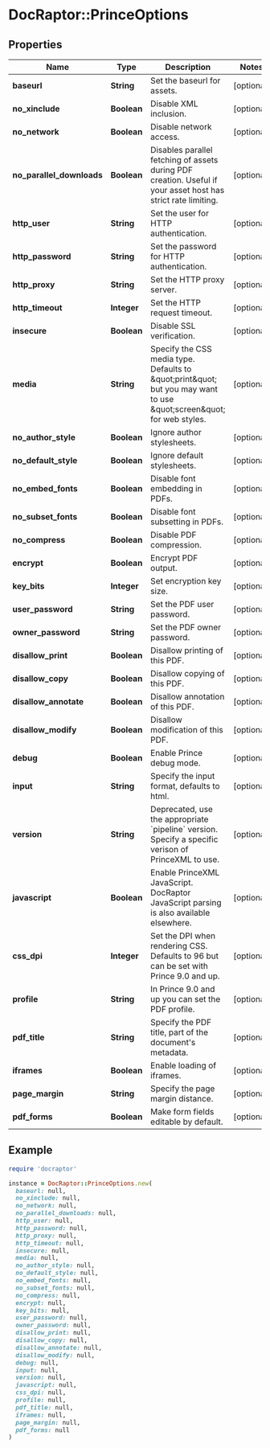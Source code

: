 # DocRaptor::PrinceOptions

## Properties

| Name | Type | Description | Notes |
| ---- | ---- | ----------- | ----- |
| **baseurl** | **String** | Set the baseurl for assets. | [optional] |
| **no_xinclude** | **Boolean** | Disable XML inclusion. | [optional] |
| **no_network** | **Boolean** | Disable network access. | [optional] |
| **no_parallel_downloads** | **Boolean** | Disables parallel fetching of assets during PDF creation. Useful if your asset host has strict rate limiting. | [optional] |
| **http_user** | **String** | Set the user for HTTP authentication. | [optional] |
| **http_password** | **String** | Set the password for HTTP authentication. | [optional] |
| **http_proxy** | **String** | Set the HTTP proxy server. | [optional] |
| **http_timeout** | **Integer** | Set the HTTP request timeout. | [optional] |
| **insecure** | **Boolean** | Disable SSL verification. | [optional] |
| **media** | **String** | Specify the CSS media type. Defaults to \&quot;print\&quot; but you may want to use \&quot;screen\&quot; for web styles. | [optional] |
| **no_author_style** | **Boolean** | Ignore author stylesheets. | [optional] |
| **no_default_style** | **Boolean** | Ignore default stylesheets. | [optional] |
| **no_embed_fonts** | **Boolean** | Disable font embedding in PDFs. | [optional] |
| **no_subset_fonts** | **Boolean** | Disable font subsetting in PDFs. | [optional] |
| **no_compress** | **Boolean** | Disable PDF compression. | [optional] |
| **encrypt** | **Boolean** | Encrypt PDF output. | [optional] |
| **key_bits** | **Integer** | Set encryption key size. | [optional] |
| **user_password** | **String** | Set the PDF user password. | [optional] |
| **owner_password** | **String** | Set the PDF owner password. | [optional] |
| **disallow_print** | **Boolean** | Disallow printing of this PDF. | [optional] |
| **disallow_copy** | **Boolean** | Disallow copying of this PDF. | [optional] |
| **disallow_annotate** | **Boolean** | Disallow annotation of this PDF. | [optional] |
| **disallow_modify** | **Boolean** | Disallow modification of this PDF. | [optional] |
| **debug** | **Boolean** | Enable Prince debug mode. | [optional] |
| **input** | **String** | Specify the input format, defaults to html. | [optional] |
| **version** | **String** | Deprecated, use the appropriate &#x60;pipeline&#x60; version. Specify a specific verison of PrinceXML to use. | [optional] |
| **javascript** | **Boolean** | Enable PrinceXML JavaScript. DocRaptor JavaScript parsing is also available elsewhere. | [optional] |
| **css_dpi** | **Integer** | Set the DPI when rendering CSS. Defaults to 96 but can be set with Prince 9.0 and up. | [optional] |
| **profile** | **String** | In Prince 9.0 and up you can set the PDF profile. | [optional] |
| **pdf_title** | **String** | Specify the PDF title, part of the document&#39;s metadata. | [optional] |
| **iframes** | **Boolean** | Enable loading of iframes. | [optional] |
| **page_margin** | **String** | Specify the page margin distance. | [optional] |
| **pdf_forms** | **Boolean** | Make form fields editable by default. | [optional] |

## Example

```ruby
require 'docraptor'

instance = DocRaptor::PrinceOptions.new(
  baseurl: null,
  no_xinclude: null,
  no_network: null,
  no_parallel_downloads: null,
  http_user: null,
  http_password: null,
  http_proxy: null,
  http_timeout: null,
  insecure: null,
  media: null,
  no_author_style: null,
  no_default_style: null,
  no_embed_fonts: null,
  no_subset_fonts: null,
  no_compress: null,
  encrypt: null,
  key_bits: null,
  user_password: null,
  owner_password: null,
  disallow_print: null,
  disallow_copy: null,
  disallow_annotate: null,
  disallow_modify: null,
  debug: null,
  input: null,
  version: null,
  javascript: null,
  css_dpi: null,
  profile: null,
  pdf_title: null,
  iframes: null,
  page_margin: null,
  pdf_forms: null
)
```

